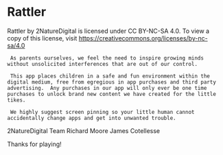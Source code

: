 # Rattler

Rattler by 2NatureDigital is licensed under CC BY-NC-SA 4.0. To view a copy of this license, visit https://creativecommons.org/licenses/by-nc-sa/4.0

     As parents ourselves, we feel the need to inspire growing minds without unsolicited interferences that are out of our control.

     This app places children in a safe and fun environment within the digital medium, free from egregious in app purchases and third party advertising.  Any purchases in our app will only ever be one time purchases to unlock brand new content we have created for the little tikes.

     We highly suggest screen pinning so your little human cannot accidentally change apps and get into unwanted trouble.

2NatureDigital Team
     Richard Moore
     James Cotellesse

Thanks for playing!
